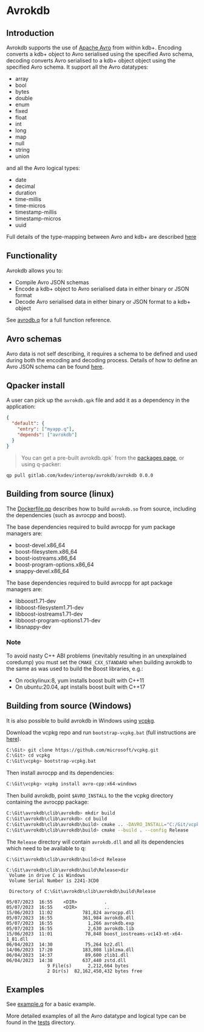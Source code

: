 # Avrokdb

## Introduction

Avrokdb supports the use of [Apache Avro](https://avro.apache.org/docs/) from within kdb+.  Encoding converts a kdb+ object to Avro serialised using the specified Avro schema, decoding converts Avro serialised to a kdb+ object object using the specified Avro schema.  It support all the Avro datatypes:

- array
- bool
- bytes
- double
- enum
- fixed
- float
- int
- long
- map
- null
- string
- union

and all the Avro logical types:

* date
* decimal
* duration
* time-millis
* time-micros
* timestamp-millis
* timestamp-micros
* uuid

Full details of the type-mapping between Avro and kdb+ are described [here](./docs/type-mapping.md)



## Functionality

Avrokdb allows you to:

* Compile Avro JSON schemas
* Encode a kdb+ object to Avro serialised data in either binary or JSON format
* Decode Avro serialised data in either binary or JSON format to a kdb+ object

See [avrodb.q](./q/avrokdb.q) for a full function reference.



## Avro schemas

Avro data is not self describing, it requires a schema to be defined and used during both the encoding and decoding process.  Details of how to define an Avro JSON schema can be found [here](https://avro.apache.org/docs/1.11.1/specification/). 



## Qpacker install

A user can pick up the `avrokdb.qpk` file and add it as a dependency in the application:

```json
{
  "default": {
    "entry": ["myapp.q"],
    "depends": ["avrokdb"]
  }
}
```

> You can get a pre-built avrokdb.qpk` from the [packages page](https://gitlab.com/kxdev/interop/rt/rt_archiver/-/packages), or using q-packer:

```plaintext
qp pull gitlab.com/kxdev/interop/avrokdb/avrokdb 0.0.0
```



## Building from source (linux)

The [Dockerfile.qp](./clib/Dockerfile.qp) describes how to build `avrokdb.so` from source, including the dependencies (such as avrocpp and boost).

The base dependencies required to build avrocpp for yum package managers are:

* boost-devel.x86_64
* boost-filesystem.x86_64
* boost-iostreams.x86_64
* boost-program-options.x86_64
* snappy-devel.x86_64

The base dependencies required to build avrocpp for apt package managers are:

* libboost1.71-dev
* libboost-filesystem1.71-dev
* libboost-iostreams1.71-dev
* libboost-program-options1.71-dev
* libsnappy-dev

### Note

To avoid nasty C++ ABI problems (inevitably resulting in an unexplained coredump) you must set the `CMAKE_CXX_STANDARD` when building avrokdb to the same as was used to build the Boost libraries, e.g.:

- On rockylinux:8, yum installs boost built with C++11
- On ubuntu:20.04, apt installs boost built with C++17



## Building from source (Windows)

It is also possible to build avrokdb in Windows using [vcpkg](https://vcpkg.io/en/).

Download the vcpkg repo and run `bootstrap-vcpkg.bat` (full instructions are [here](https://github.com/microsoft/vcpkg)).

```bash
C:\Git> git clone https://github.com/microsoft/vcpkg.git
C:\Git> cd vcpkg
C:\Git\vcpkg> bootstrap-vcpkg.bat
```

Then install avrocpp and its dependencies:

```bash
C:\Git\vcpkg> vcpkg install avro-cpp:x64-windows
```

Then build avrokdb, point `$AVRO_INSTALL` to the the vcpkg directory containing the avrocpp package:

```bash
C:\Git\avrokdb\clib\avrokdb> mkdir build
C:\Git\avrokdb\clib\avrokdb> cd build
C:\Git\avrokdb\clib\avrokdb\build> cmake .. -DAVRO_INSTALL="C:/Git/vcpkg/packages/avro-cpp_x64-windows"
C:\Git\avrokdb\clib\avrokdb\build> cmake --build . --config Release
```

The `Release` directory will contain `avrokdb.dll` and all its dependencies which need to be available to q:

```
C:\Git\avrokdb\clib\avrokdb\build>cd Release

C:\Git\avrokdb\clib\avrokdb\build\Release>dir
 Volume in drive C is Windows
 Volume Serial Number is 2241-3CD0

 Directory of C:\Git\avrokdb\clib\avrokdb\build\Release

05/07/2023  16:55    <DIR>          .
05/07/2023  16:55    <DIR>          ..
15/06/2023  11:02           781,824 avrocpp.dll
05/07/2023  16:55           361,984 avrokdb.dll
05/07/2023  16:55             1,266 avrokdb.exp
05/07/2023  16:55             2,630 avrokdb.lib
15/06/2023  11:01            78,848 boost_iostreams-vc143-mt-x64-1_81.dll
06/04/2023  14:30            75,264 bz2.dll
14/06/2023  17:20           183,808 liblzma.dll
06/04/2023  14:37            89,600 zlib1.dll
06/04/2023  14:38           637,440 zstd.dll
               9 File(s)      2,212,664 bytes
               2 Dir(s)  82,162,450,432 bytes free
```



## Examples

See [example.q](./example.q) for a basic example.

More detailed examples of all the Avro datatype and logical type can be found in the [tests](./tests/) directory.

